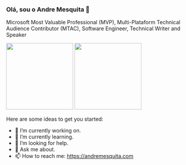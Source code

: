 ### Olá, sou o Andre Mesquita 👋

Microsoft Most Valuable Professional (MVP), Multi-Plataform Technical Audience Contributor (MTAC), Software Engineer, Technical Writer and Speaker
<div>
  <img height="180em" src="https://github-readme-stats.vercel.app/api?username=avmesquita&show_icons=true&theme=algolia&include_all_commits=true&count_private=true"/>
  <img height="180em" src="https://github-readme-stats.vercel.app/api/top-langs/?username=avmesquita&layout=compact&langs_count=6&theme=algolia"/>
</div>

Here are some ideas to get you started:

- 🔭 I’m currently working on.
- 🌱 I’m currently learning.
- 🤔 I’m looking for help.
- 💬 Ask me about.
- 📫 How to reach me: https://andremesquita.com
